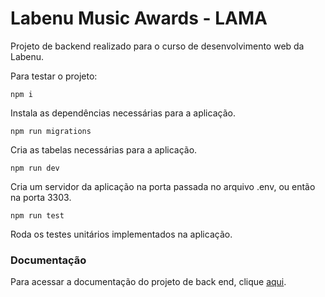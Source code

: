 # Labenu Music Awards - LAMA

Projeto de backend realizado para o curso de desenvolvimento web da Labenu.

Para testar o projeto:

    npm i

Instala as dependências necessárias para a aplicação.

    npm run migrations

Cria as tabelas necessárias para a aplicação.

    npm run dev

Cria um servidor da aplicação na porta passada no arquivo .env, ou então na porta 3303.

    npm run test

Roda os testes unitários  implementados na aplicação.

### Documentação

Para acessar a documentação do projeto de back end, clique [aqui](https://documenter.getpostman.com/view/17590830/UVXjLGQ8).
